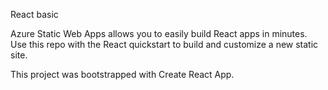 React basic


Azure Static Web Apps allows you to easily build React apps in minutes. Use this repo with the React quickstart to build and customize a new static site.

This project was bootstrapped with Create React App.
